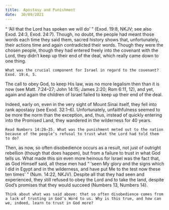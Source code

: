 ```yaml
---
title:  Apostasy and Punishment
date:  30/09/2021
---
```


“ ‘All that the Lord has spoken we will do’ ” (Exod. 19:8, NKJV; see also Exod. 24:3, Exod. 24:7). Though, no doubt, the people had meant those words each time they said them, sacred history shows that, unfortunately, their actions time and again contradicted their words. Though they were the chosen people, though they had entered freely into the covenant with the Lord, they didn’t keep up their end of the deal, which really came down to one thing.

`What was the crucial component for Israel in regard to the covenant? Exod. 19:4, 5.`

The call to obey God, to keep His law, was no more legalism then than it is now (see Matt. 7:24–27; John 14:15; James 2:20; Rom 6:11, 12), and yet, again and again the children of Israel failed to keep up their end of the deal.

Indeed, early on, even in the very sight of Mount Sinai itself, they fell into rank apostasy (see Exod. 32:1–6). Unfortunately, unfaithfulness seemed to be more the norm than the exception, and, thus, instead of quickly entering into the Promised Land, they wandered in the wilderness for 40 years.

`Read Numbers 14:28–35. What was the punishment meted out to the nation because of the people’s refusal to trust what the Lord had told them to do?`

Then, as now, so often disobedience occurs as a result, not just of outright rebellion (though that does happen), but from a failure to trust in what God tells us. What made this sin even more heinous for Israel was the fact that, as God Himself said, all these men had “ ‘seen My glory and the signs which I did in Egypt and in the wilderness, and have put Me to the test now these ten times’ ” (Num. 14:22, NKJV). Despite all that they had seen and experienced, they still refused to obey the Lord and to take the land, despite God’s promises that they would succeed (Numbers 13, Numbers 14).

`Think about what was said above: that so often disobedience comes from a lack of trusting in God’s Word to us. Why is this true, and how can we, indeed, learn to trust in God more?`